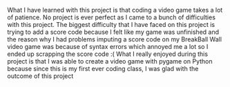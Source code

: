 What I have learned with this project is that coding a video game takes a lot of patience. No project is ever perfect as I came to a bunch of difficulties with this project.
The biggest difficulty that I have faced on this project is trying to add a score code because I felt like my game was unfinished and the reason why I had problems imputing a score code on my BreakBall Wall video game was because of syntax errors which annoyed me a lot so I ended up scrapping the score code :(
What I really enjoyed during this project is that I was able to create a video game with pygame on Python because since this is my first ever coding class, I was glad with the outcome of this project
